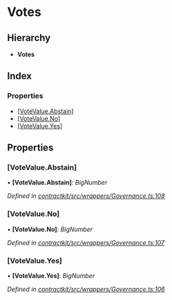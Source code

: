 # Votes

## Hierarchy

* **Votes**

## Index

### Properties

* [\[VoteValue.Abstain\]]()
* [\[VoteValue.No\]]()
* [\[VoteValue.Yes\]]()

## Properties

### \[VoteValue.Abstain\]

• **\[VoteValue.Abstain\]**: _BigNumber_

_Defined in_ [_contractkit/src/wrappers/Governance.ts:108_](https://github.com/celo-org/celo-monorepo/blob/master/packages/sdk/contractkit/src/wrappers/Governance.ts#L108)

### \[VoteValue.No\]

• **\[VoteValue.No\]**: _BigNumber_

_Defined in_ [_contractkit/src/wrappers/Governance.ts:107_](https://github.com/celo-org/celo-monorepo/blob/master/packages/sdk/contractkit/src/wrappers/Governance.ts#L107)

### \[VoteValue.Yes\]

• **\[VoteValue.Yes\]**: _BigNumber_

_Defined in_ [_contractkit/src/wrappers/Governance.ts:106_](https://github.com/celo-org/celo-monorepo/blob/master/packages/sdk/contractkit/src/wrappers/Governance.ts#L106)

